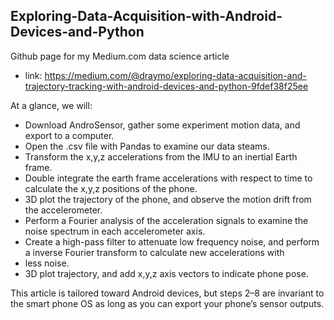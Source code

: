 ## Exploring-Data-Acquisition-with-Android-Devices-and-Python
Github page for my Medium.com data science article
- link: https://medium.com/@draymo/exploring-data-acquisition-and-trajectory-tracking-with-android-devices-and-python-9fdef38f25ee

At a glance, we will:
- Download AndroSensor, gather some experiment motion data, and export to a computer.
- Open the .csv file with Pandas to examine our data steams.
- Transform the x,y,z accelerations from the IMU to an inertial Earth frame.
- Double integrate the earth frame accelerations with respect to time to calculate the x,y,z positions of the phone.
- 3D plot the trajectory of the phone, and observe the motion drift from the accelerometer.
- Perform a Fourier analysis of the acceleration signals to examine the noise spectrum in each accelerometer axis.
- Create a high-pass filter to attenuate low frequency noise, and perform a inverse Fourier transform to calculate new accelerations with 
- less noise.
- 3D plot trajectory, and add x,y,z axis vectors to indicate phone pose.

This article is tailored toward Android devices, but steps 2–8 are invariant to the smart phone OS as long as you can export your phone’s sensor outputs.


#
